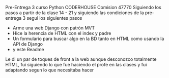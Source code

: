 Pre-Entrega 3 curso Python CODERHOUSE Comision 47770
Siguiendo los pasos a partir de la clase 14 - 21 y siguiendo las condiciones de la pre-entrega 3 segui los siguientes pasos
- Arme una web Django con patrón MVT
- Hice la herencia de HTML con el index y padre
- Un formulario para buscar algo en la BD tanto en HTML como usando la API de Django
- y este Readme

Le di un par de toques de front a la web aunque desconozco totalmente HTML, fui siguiendo lo que fue haciendo el profe en las clases y fui adaptando segun lo que necesitaba hacer
